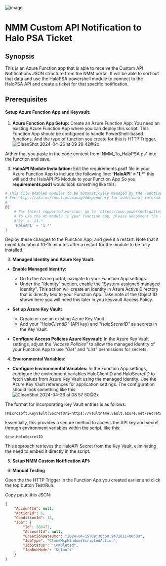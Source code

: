 ![image](https://github.com/Get-Nerdio/NMM-SE/assets/52416805/5c8dd05e-84a7-49f9-8218-64412fdaffaf)


# NMM Custom API Notification to Halo PSA Ticket

## Synopsis

This is an Azure Function app that is able to receive the Custom API Notifications JSON structure from the NMM portal.
It will be able to sort out that data and use the HaloPSA powershell module to connect to the HaloPSA API and create a ticket for that specific notification.

## Prerequisites

#### Setup Azure Function App and Keyvault:

1. **Azure Function App Setup:**
Create an Azure Function App: You need an existing Azure Function App where you can deploy this script. This Function App should be configured to handle PowerShell-based functions. And the type of function you create for this is HTTP Trigger.
![CleanShot 2024-04-26 at 09 29 42@2x](https://github.com/Get-Nerdio/NMM-SE/assets/52416805/e2b77d92-3f97-4b0b-8fc9-a15a84f01f01)

Afther that you paste in the code content from: NMM_To_HaloPSA.ps1 into the function and save.


3. **HaloAPI Module Installation:**
Edit the requirements.psd1 file in your Azure Function App to include the following line: **'HaloAPI' = '1.*'** this will add the HaloAPI PS Module to your Function App
So you **requirements.psd1** would look something like this:

```powershell
# This file enables modules to be automatically managed by the Functions service.
# See https://aka.ms/functionsmanageddependency for additional information.
#
@{
    # For latest supported version, go to 'https://www.powershellgallery.com/packages/Az'. 
    # To use the Az module in your function app, please uncomment the line below.
    #'Az' = '11.*'
    'HaloAPI' = '1.*'
}
```
Deploy these changes to the Function App, and give it a restart. Note that it might take about 10-15 minutes after a restart for the module to be fully installed.

3. **Managed Identity and Azure Key Vault:**

- **Enable Managed Identity:**
    - Go to the Azure portal, navigate to your Function App settings.
    - Under the "Identity" section, enable the "System-assigned managed identity". This action will create an identity in Azure Active Directory that is directly tied to your Function App. Take note of the Object ID shown here you will need this later in you keyvault Access Policy.  

- **Set up Azure Key Vault:**
    - Create or use an existing Azure Key Vault.
    - Add your *"HaloClientID"* (API key) and *"HaloSecretID"* as secrets in the Key Vault.
- **Configure Access Policies Azure Keyvault:**
In the Azure Key Vault settings, adjust the *"Access Policies"* to allow the managed identity of your Function App to use *"Get"* and *"List"* permissions for secrets.

4. **Environmental Variables:**


- **Configure Environmental Variables:**
In the Function App settings, configure the environment variables HaloClientID and HaloSecretID to fetch values from Azure Key Vault using the managed identity. Use the Azure Key Vault references for application settings. The configuration should look something like this:
![CleanShot 2024-04-26 at 08 57 50@2x](https://github.com/Get-Nerdio/NMM-SE/assets/52416805/83e3b32b-593b-4ce8-88bb-f6c8f9cd90ef)

The format for incorporating Key Vault entries is as follows:
```
@Microsoft.KeyVault(SecretUri=https://vaultname.vault.azure.net/secrets/HaloSecretID/secretid)
```
Essentially, this provides a secure method to access the API key and secret through environment variables within the script, like this:
```
$env:HaloSecretID
``` 
This approach retrieves the HaloAPI Secret from the Key Vault, eliminating the need to embed it directly in the script.

5. **Setup NMM Custom Notification API:**


6. **Manual Testing**

Open the the HTTP Trigger in the Function App you created earlier and click the top button Test/Run.

Copy paste this JSON:

```json
{
    "AccountId": null,
    "ActionId": 6,
    "ConditionId": 18,
    "Job": {
        "Id": 288471,
        "AccountId": null,
        "CreationDateUtc": "2024-04-15T09:36:50.9472011+00:00",
        "JobType": "CloneMspWindowsScriptedAction",
        "JobStatus": "Completed",
        "JobRunMode": "Default"
    }
}
```